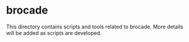 # brocade

This directory contains scripts and tools related to brocade. More details will be added as scripts are developed.
